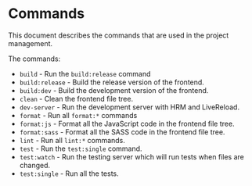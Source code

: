 Commands
========

This document describes the commands that are used in the project
management.

The commands:
 - `build` - Run the `build:release` command
 - `build:release` - Build the release version of the frontend.
 - `build:dev` - Build the development version of the frontend.
 - `clean` - Clean the frontend file tree.
 - `dev-server` - Run the development server with HRM and LiveReload.
 - `format` - Run all `format:*` commands
 - `format:js` - Format all the JavaScript code in the frontend file tree.
 - `format:sass` - Format all the SASS code in the frontend file tree.
 - `lint` - Run all `lint:*` commands.
 - `test` - Run the `test:single` command.
 - `test:watch` - Run the testing server which will run tests when files are
 changed.
 - `test:single` - Run all the tests.
